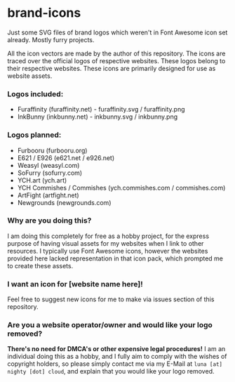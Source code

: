 # brand-icons
Just some SVG files of brand logos which weren't in Font Awesome icon set already. Mostly furry projects.

All the icon vectors are made by the author of this repository. The icons are traced over the official logos of respective websites. These logos belong to their respective websites.
These icons are primarily designed for use as website assets.

### Logos included:

- Furaffinity (furaffinity.net) - furaffinity.svg / furaffinity.png
- InkBunny (inkbunny.net) - inkbunny.svg / inkbunny.png

### Logos planned:

- Furbooru (furbooru.org)
- E621 / E926 (e621.net / e926.net)
- Weasyl (weasyl.com)
- SoFurry (sofurry.com)
- YCH.art (ych.art)
- YCH Commishes / Commishes (ych.commishes.com / commishes.com)
- ArtFight (artfight.net)
- Newgrounds (newgrounds.com)

### Why are you doing this?

I am doing this completely for free as a hobby project, for the express purpose of having visual assets for my websites when I link to other resources. I typically use Font Awesome icons, however the websites provided here lacked representation in that icon pack, which prompted me to create these assets.

### I want an icon for [website name here]!

Feel free to suggest new icons for me to make via issues section of this repository.

### Are you a website operator/owner and would like your logo removed?

**There's no need for DMCA's or other expensive legal procedures!** I am an individual doing this as a hobby, and I fully aim to comply with the wishes of copyright holders, so please simply contact me via my E-Mail at `luna [at] nighty [dot] cloud`, and explain that you would like your logo removed.

